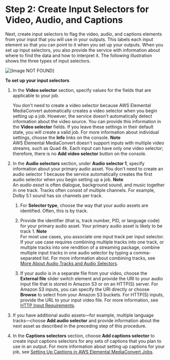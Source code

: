 # Step 2: Create Input Selectors for Video, Audio, and Captions<a name="create-selectors"></a>

Next, create input selectors to flag the video, audio, and captions elements from your input that you will use in your outputs\. This labels each input element so that you can point to it when you set up your outputs\. When you set up input selectors, you also provide the service with information about where to find the data and how to interpret it\. The following illustration shows the three types of input selectors\.

![\[Image NOT FOUND\]](http://docs.aws.amazon.com/mediaconvert/latest/ug/images/Job_input-selectors.png)

**To set up your input selectors**

1. In the **Video selector** section, specify values for the fields that are applicable to your job\. 

   You don't need to create a video selector because AWS Elemental MediaConvert automatically creates a video selector when you begin setting up a job\. However, the service doesn't automatically detect information about the video source\. You can provide this information in the **Video selector** fields\. If you leave these settings in their default state, you will create a valid job\. For more information about individual settings, choose the **Info** links on the console\.
**Note**  
 AWS Elemental MediaConvert doesn't support inputs with multiple video streams, such as Quad 4k\. Each input can have only one video selector; therefore, there is no **Add video selector** button on the console\.

1. In the **Audio selectors** section, under **Audio selector 1**, specify information about your primary audio asset\. You don't need to create an audio selector 1 because the service automatically creates the first audio selector when you begin setting up a job\.
**Note**  
An *audio asset* is often dialogue, background sound, and music together in one track\. Tracks often consist of multiple channels\. For example, Dolby 5\.1 sound has six channels per track\.

   1. For **Selector type**, choose the way that your audio assets are identified\. Often, this is by track\.

   1. Provide the identifier \(that is, track number, PID, or language code\) for your primary audio asset\. Your primary audio asset is likely to be track 1\.
**Note**  
For most use cases, you associate one input track per input selector\. If your use case requires combining multiple tracks into one track, or multiple tracks into one rendition of a streaming package, combine multiple input tracks in one audio selector by typing a comma\-separated list\. For more information about combining tracks, see [More About Audio Tracks and Audio Selectors](more-about-audio-tracks-selectors.md)\.

   1. If your audio is in a separate file from your video, choose the **External file** slider switch element and provide the URI to your audio input file that is stored in Amazon S3 or on an HTTP\(S\) server\. For Amazon S3 inputs, you can specify the URI directly or choose **Browse** to select from your Amazon S3 buckets\. For HTTP\(S\) inputs, provide the URL to your input video file\. For more information, see [HTTP Input Requirements](upload-input-files.md#http-input-requirements)\. 

1. If you have additional audio assets—for example, multiple language tracks—choose **Add audio selector** and provide information about the next asset as described in the preceding step of this procedure\.

1. In the **Captions selectors** section, choose **Add captions selector** to create input captions selectors for any sets of captions that you plan to use in an output\. For more information about setting up captions for your job, see [Setting Up Captions in AWS Elemental MediaConvert Jobs](including-captions.md)\.